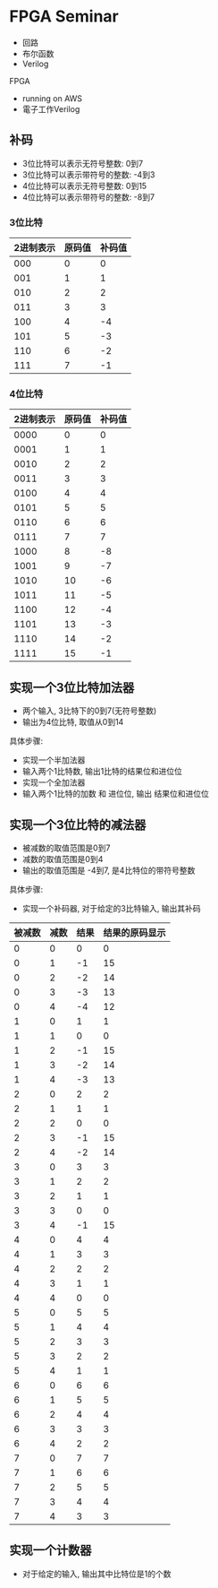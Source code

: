 # FPGA Seminar

- 回路
- 布尔函数
- Verilog

 FPGA

- running on AWS
- 電子工作Verilog

## 补码

- 3位比特可以表示无符号整数: 0到7
- 3位比特可以表示带符号的整数: -4到3
- 4位比特可以表示无符号整数: 0到15
- 4位比特可以表示带符号的整数: -8到7

### 3位比特

| 2进制表示 | 原码值 | 补码值 |
|-----------|--------|--------|
| 000       | 0      | 0      |
| 001       | 1      | 1      |
| 010       | 2      | 2      |
| 011       | 3      | 3      |
| 100       | 4      | -4     |
| 101       | 5      | -3     |
| 110       | 6      | -2     |
| 111       | 7      | -1     |

### 4位比特

| 2进制表示 | 原码值 | 补码值 |
|-----------|--------|--------|
| 0000      | 0      | 0      |
| 0001      | 1      | 1      |
| 0010      | 2      | 2      |
| 0011      | 3      | 3      |
| 0100      | 4      | 4      |
| 0101      | 5      | 5      |
| 0110      | 6      | 6      |
| 0111      | 7      | 7      |
| 1000      | 8      | -8     |
| 1001      | 9      | -7     |
| 1010      | 10     | -6     |
| 1011      | 11     | -5     |
| 1100      | 12     | -4     |
| 1101      | 13     | -3     |
| 1110      | 14     | -2     |
| 1111      | 15     | -1     |

## 实现一个3位比特加法器

- 两个输入, 3比特下的0到7(无符号整数)
- 输出为4位比特, 取值从0到14

具体步骤:

- 实现一个半加法器
- 输入两个1比特数, 输出1比特的结果位和进位位
- 实现一个全加法器
- 输入两个1比特的加数 和 进位位, 输出 结果位和进位位

## 实现一个3位比特的减法器

- 被减数的取值范围是0到7
- 减数的取值范围是0到4
- 输出的取值范围是 -4到7, 是4比特位的带符号整数

具体步骤:

- 实现一个补码器, 对于给定的3比特输入, 输出其补码

| 被减数 | 减数 | 结果 | 结果的原码显示 |
|--------|------|------|----------------|
| 0      | 0    | 0    | 0              |
| 0      | 1    | -1   | 15             |
| 0      | 2    | -2   | 14             |
| 0      | 3    | -3   | 13             |
| 0      | 4    | -4   | 12             |
| 1      | 0    | 1    | 1              |
| 1      | 1    | 0    | 0              |
| 1      | 2    | -1   | 15             |
| 1      | 3    | -2   | 14             |
| 1      | 4    | -3   | 13             |
| 2      | 0    | 2    | 2              |
| 2      | 1    | 1    | 1              |
| 2      | 2    | 0    | 0              |
| 2      | 3    | -1   | 15             |
| 2      | 4    | -2   | 14             |
| 3      | 0    | 3    | 3              |
| 3      | 1    | 2    | 2              |
| 3      | 2    | 1    | 1              |
| 3      | 3    | 0    | 0              |
| 3      | 4    | -1   | 15             |
| 4      | 0    | 4    | 4              |
| 4      | 1    | 3    | 3              |
| 4      | 2    | 2    | 2              |
| 4      | 3    | 1    | 1              |
| 4      | 4    | 0    | 0              |
| 5      | 0    | 5    | 5              |
| 5      | 1    | 4    | 4              |
| 5      | 2    | 3    | 3              |
| 5      | 3    | 2    | 2              |
| 5      | 4    | 1    | 1              |
| 6      | 0    | 6    | 6              |
| 6      | 1    | 5    | 5              |
| 6      | 2    | 4    | 4              |
| 6      | 3    | 3    | 3              |
| 6      | 4    | 2    | 2              |
| 7      | 0    | 7    | 7              |
| 7      | 1    | 6    | 6              |
| 7      | 2    | 5    | 5              |
| 7      | 3    | 4    | 4              |
| 7      | 4    | 3    | 3              |

## 实现一个计数器

- 对于给定的输入, 输出其中比特位是1的个数